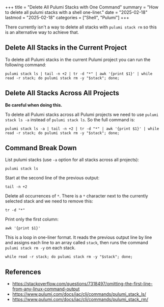 
+++
title = "Delete All Pulumi Stacks with One Command"
summary = "How to delete all pulumi stacks with a shell one-liner."
date = "2025-02-18"
lastmod = "2025-02-18"
categories = ["Shell", "Pulumi"]
+++

There currently isn't a way to delete all stacks with `pulumi stack rm` so this is an alternative way to achieve that.

## Delete All Stacks in the Current Project

To delete all Pulumi stacks in the current Pulumi project you can run the following command:

```shell
pulumi stack ls | tail -n +2 | tr -d "*" | awk '{print $1}' | while read -r stack; do pulumi stack rm -y "$stack"; done;
```

## Delete All Stacks Across All Projects

**Be careful when doing this.**

To delete all Pulumi stacks across all Pulumi projects we need to use `pulumi stack ls -a` instead of `pulumi stack ls`. So the full command is:

```shell
pulumi stack ls -a | tail -n +2 | tr -d "*" | awk '{print $1}' | while read -r stack; do pulumi stack rm -y "$stack"; done;
```

## Command Break Down

List pulumi stacks (use `-a` option for all stacks across all projects):
```shell
pulumi stack ls
```

Start at the second line of the previous output:
```shell
tail -n +2
```

Delete all occurrences of `*`. There is a `*` character next to the currently selected stack and we need to remove this:
```shell
tr -d "*"
```

Print only the first column:
```shell
awk '{print $1}'
```

This is a loop in one-liner format. It reads the previous output line by line and assigns each line to an array called `stack`, then runs the command `pulumi stack rm -y` on each stack.
```shell
while read -r stack; do pulumi stack rm -y "$stack"; done;
```

## References
- https://stackoverflow.com/questions/7318497/omitting-the-first-line-from-any-linux-command-output
- https://www.pulumi.com/docs/iac/cli/commands/pulumi_stack_ls/
- https://www.pulumi.com/docs/iac/cli/commands/pulumi_stack_rm/